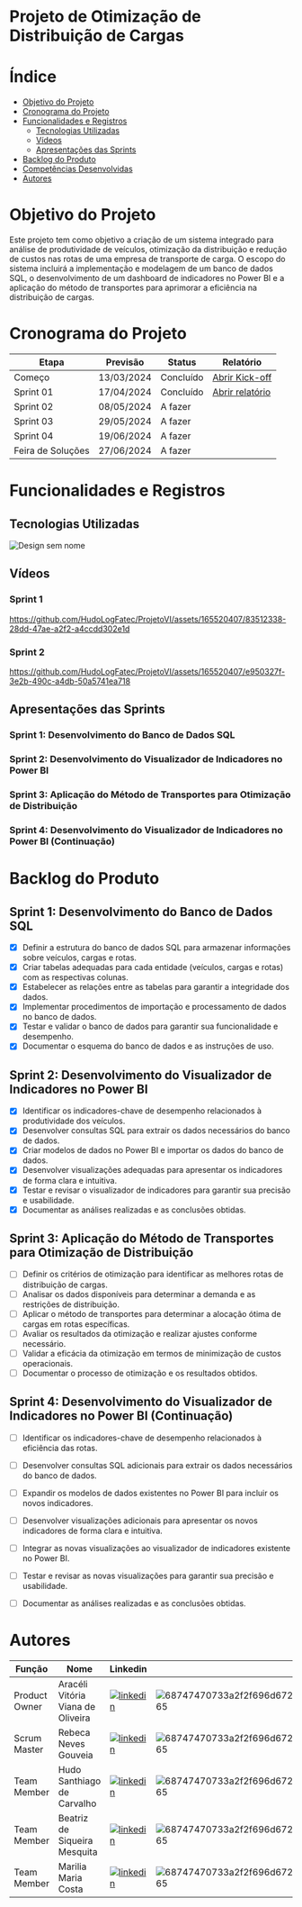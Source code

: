 # Projeto de Otimização de Distribuição de Cargas

# Índice

- [Objetivo do Projeto](#objetivo-do-projeto)
- [Cronograma do Projeto](#Cronograma-do-Projeto)
- [Funcionalidades e Registros](#funcionalidades-e-registros)
  - [Tecnologias Utilizadas](#Tecnologias-Utilizadas)
  - [Vídeos](#vídeos)
  - [Apresentações das Sprints](#apresentações-das-sprints)
- [Backlog do Produto](#backlog-do-produto)
- [Competências Desenvolvidas](#competências-desenvolvidas)
- [Autores](#Autores)


# Objetivo do Projeto
Este projeto tem como objetivo a criação de um sistema integrado para análise de produtividade de veículos, otimização da distribuição e redução de custos nas rotas de uma empresa de transporte de carga. O escopo do sistema incluirá a implementação e modelagem de um banco de dados SQL, o desenvolvimento de um dashboard de indicadores no Power BI e a aplicação do método de transportes para aprimorar a eficiência na distribuição de cargas.

  # Cronograma do Projeto

| Etapa            | Previsão      | Status       | Relatório     |
|------------------|---------------|--------------|---------------|
| Começo           | 13/03/2024    | Concluído    | [Abrir Kick-off](https://github.com/HudoLogFatec/ProjetoVI/files/15069772/Kick-off.API.6.pdf)
| Sprint 01        | 17/04/2024    | Concluído    | [Abrir relatório](https://github.com/HudoLogFatec/ProjetoVI/files/15069693/Relatorio.Sprint.-.1.pdf)
| Sprint 02        | 08/05/2024    | A fazer      |               |
| Sprint 03        | 29/05/2024    | A fazer      |               |
| Sprint 04        | 19/06/2024    | A fazer      |               |
| Feira de Soluções| 27/06/2024    | A fazer      |               |


# Funcionalidades e Registros

## Tecnologias Utilizadas
![Design sem nome](https://github.com/HudoLogFatec/ProjetoVI/assets/165520407/de95282c-fda7-47d4-a0e1-a3258efa0753)




 ## Vídeos
 ### Sprint 1

https://github.com/HudoLogFatec/ProjetoVI/assets/165520407/83512338-28dd-47ae-a2f2-a4ccdd302e1d

 ### Sprint 2

https://github.com/HudoLogFatec/ProjetoVI/assets/165520407/e950327f-3e2b-490c-a4db-50a5741ea718





 ## Apresentações das Sprints
  ### Sprint 1: Desenvolvimento do Banco de Dados SQL
  ### Sprint 2: Desenvolvimento do Visualizador de Indicadores no Power BI
  ### Sprint 3: Aplicação do Método de Transportes para Otimização de Distribuição
  ### Sprint 4: Desenvolvimento do Visualizador de Indicadores no Power BI (Continuação)


 # Backlog do Produto

## Sprint 1: Desenvolvimento do Banco de Dados SQL
- [x] Definir a estrutura do banco de dados SQL para armazenar informações sobre veículos, cargas e rotas.
- [x] Criar tabelas adequadas para cada entidade (veículos, cargas e rotas) com as respectivas colunas.
- [x] Estabelecer as relações entre as tabelas para garantir a integridade dos dados.
- [x] Implementar procedimentos de importação e processamento de dados no banco de dados.
- [x] Testar e validar o banco de dados para garantir sua funcionalidade e desempenho.
- [x] Documentar o esquema do banco de dados e as instruções de uso.

## Sprint 2: Desenvolvimento do Visualizador de Indicadores no Power BI
- [X] Identificar os indicadores-chave de desempenho relacionados à produtividade dos veículos.
- [X] Desenvolver consultas SQL para extrair os dados necessários do banco de dados.
- [X] Criar modelos de dados no Power BI e importar os dados do banco de dados.
- [X] Desenvolver visualizações adequadas para apresentar os indicadores de forma clara e intuitiva.
- [X] Testar e revisar o visualizador de indicadores para garantir sua precisão e usabilidade.
- [X] Documentar as análises realizadas e as conclusões obtidas.

## Sprint 3: Aplicação do Método de Transportes para Otimização de Distribuição
- [ ] Definir os critérios de otimização para identificar as melhores rotas de distribuição de cargas.
- [ ] Analisar os dados disponíveis para determinar a demanda e as restrições de distribuição.
- [ ] Aplicar o método de transportes para determinar a alocação ótima de cargas em rotas específicas.
- [ ] Avaliar os resultados da otimização e realizar ajustes conforme necessário.
- [ ] Validar a eficácia da otimização em termos de minimização de custos operacionais.
- [ ] Documentar o processo de otimização e os resultados obtidos.

## Sprint 4: Desenvolvimento do Visualizador de Indicadores no Power BI (Continuação)
- [ ] Identificar os indicadores-chave de desempenho relacionados à eficiência das rotas.
- [ ] Desenvolver consultas SQL adicionais para extrair os dados necessários do banco de dados.
- [ ] Expandir os modelos de dados existentes no Power BI para incluir os novos indicadores.
- [ ] Desenvolver visualizações adicionais para apresentar os novos indicadores de forma clara e intuitiva.
- [ ] Integrar as novas visualizações ao visualizador de indicadores existente no Power BI.
- [ ] Testar e revisar as novas visualizações para garantir sua precisão e usabilidade.
- [ ] Documentar as análises realizadas e as conclusões obtidas.



# Autores

| Função                    |Nome                                  | Linkedin                                                                       | GitHub       |
|---------------------------|--------------------------------------|-----------------------------------------------------------------|--------------|
|Product Owner              | Aracéli Vitória Viana de Oliveira    | [![linkedin](https://github.com/HudoLogFatec/ProjetoVI/assets/165520407/1989cf25-a838-4230-8797-2a14ede04df5)](linkedin.com/in/arac%C3%A9li-oliveira-1b1b12211)     | ![68747470733a2f2f696d672e736869656c64732e696f2f62616467652f4769744875622d3131313231373f7374796c653d666c61742d737175617265266c6f676f3d676974687562266c6f676f436f6c6f723d7768697465](https://github.com/HudoLogFatec/ProjetoVI/assets/165520407/734f5ca7-197d-4d30-9cf3-a294194ee060)|
|Scrum Master               | Rebeca Neves Gouveia                 | [![linkedin](https://github.com/HudoLogFatec/ProjetoVI/assets/165520407/9d148621-2bf7-4a25-9a73-9b0f7d13e9e0)](linkedin.com/in/rebecaneves-logistica?trk=contact-)  | ![68747470733a2f2f696d672e736869656c64732e696f2f62616467652f4769744875622d3131313231373f7374796c653d666c61742d737175617265266c6f676f3d676974687562266c6f676f436f6c6f723d7768697465](https://github.com/HudoLogFatec/ProjetoVI/assets/165520407/23c0cca9-e630-4615-a475-d24030114116)|
|Team Member                | Hudo Santhiago de Carvalho           | [![linkedin](https://github.com/HudoLogFatec/ProjetoVI/assets/165520407/5ae72aa1-5a71-400e-b573-dcea036aa1de)](linkedin.com/in/hudocarvalho)                        | ![68747470733a2f2f696d672e736869656c64732e696f2f62616467652f4769744875622d3131313231373f7374796c653d666c61742d737175617265266c6f676f3d676974687562266c6f676f436f6c6f723d7768697465](https://github.com/HudoLogFatec/ProjetoVI/assets/165520407/bdc27e54-0076-43f0-93d3-67480f407134)|
|Team Member                | Beatriz de Siqueira Mesquita         | [![linkedin](https://github.com/HudoLogFatec/ProjetoVI/assets/165520407/0ec3fed2-d6eb-4985-a308-abdb01513b76)](linkedin.com/in/beatriz-mesquita-899689241)          | ![68747470733a2f2f696d672e736869656c64732e696f2f62616467652f4769744875622d3131313231373f7374796c653d666c61742d737175617265266c6f676f3d676974687562266c6f676f436f6c6f723d7768697465](https://github.com/HudoLogFatec/ProjetoVI/assets/165520407/c9a68e8e-e15a-45eb-b55d-0a2ed7d121af)|
|Team Member                | Marilia Maria Costa                  | [![linkedin](https://github.com/HudoLogFatec/ProjetoVI/assets/165520407/06bb2577-a56c-4241-9235-d6c0d0a92a68)](linkedin.com/in/marilia-costa-b02191204)             | ![68747470733a2f2f696d672e736869656c64732e696f2f62616467652f4769744875622d3131313231373f7374796c653d666c61742d737175617265266c6f676f3d676974687562266c6f676f436f6c6f723d7768697465](https://github.com/HudoLogFatec/ProjetoVI/assets/165520407/b8e455bc-12cf-4192-ae51-ad79c4a77812) |
